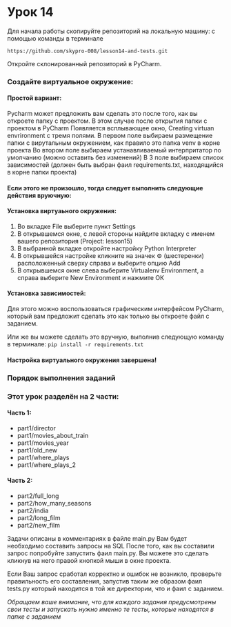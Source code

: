 # Урок 14
Для начала работы скопируйте репозиторий на локальную машину:
c помощью команды в терминале

`https://github.com/skypro-008/lesson14-and-tests.git`

Откройте склонированный репозиторий в PyCharm.

### Cоздайте виртуальное окружение:

#### Простой вариант:
Pycharm может предложить вам сделать это после того, как вы откроете папку с проектом.
В этом случае после открытия папки с проектом в PyCharm
Появляется всплывающее окно, Creating virtuan envrironment c тремя полями.
В первом поле выбираем размещение папки с вирутальным окружением, как правило это папка venv
в корне проекта
Во втором поле выбираем устанавливаемый интерпритатор по умолчанию (можно оставить без изменений)
В 3 поле выбираем список зависимостей (должен быть выбран фаил requirements.txt, находящийся в корне папки проекта)

#### Если этого не произошло, тогда следует выполнить следующие действия вруючную:
#### Установка виртуаьного окружения:
1. Во вкладке File выберите пункт Settings
2. В открывшемся окне, с левой стороны найдите вкладку с именем
вашего репозитория (Project: lesson15)
3. В выбранной вкладке откройте настройку Python Interpreter
4. В открывшейся настройке кликните на значек ⚙ (шестеренки) 
расположенный сверху справа и выберите опцию Add
5. В открывшемся окне слева выберите Virtualenv Environment, 
а справа выберите New Environment и нажмите ОК

#### Установка зависимостей:
Для этого можно воспользоваться графическим интерфейсом PyCharm,
который вам предложит сделать это как только вы откроете файл с заданием.

Или же вы можете сделать это вручную, выполнив следующую команду в терминале:
`pip install -r requirements.txt`

#### Настройка виртуального окружения завершена!

### Порядок выполнения заданий
### Этот урок разделён на 2 части:
#### Часть 1:

- part1/director
- part1/movies_about_train
- part1/movies_year
- part1/old_new
- part1/where_plays
- part1/where_plays_2

#### Часть 2:
- part2/full_long
- part2/how_many_seasons
- part2/india
- part2/long_film
- part2/new_film

Задачи описаны в комментариях в файле main.py
Вам будет необходимо составить запросы на SQL
После того, как вы составили запрос попробуйте запустить фаил main.py.
Вы можете это сделать кликнув на него правой кнопкой мыши в окне проекта.

Если Ваш запрос сработал корректно и ошибок не возникло, проверьте правильность
его составления, запустив таким же образом фаил tests.py который находится
в той же директории, что и фаил с заданием.

*Обращаем ваше внимание, что для каждого задания предусмотрены свои тесты
и запускать нужно именно те тесты, которые находятся в папке с заданием*

